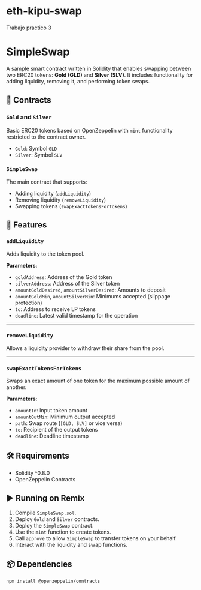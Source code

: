 # eth-kipu-swap
Trabajo practico 3

# SimpleSwap

A sample smart contract written in Solidity that enables swapping between two ERC20 tokens: **Gold (GLD)** and **Silver (SLV)**. It includes functionality for adding liquidity, removing it, and performing token swaps.

## 📄 Contracts

### `Gold` and `Silver`

Basic ERC20 tokens based on OpenZeppelin with `mint` functionality restricted to the contract owner.

- `Gold`: Symbol `GLD`
- `Silver`: Symbol `SLV`

### `SimpleSwap`

The main contract that supports:

- Adding liquidity (`addLiquidity`)
- Removing liquidity (`removeLiquidity`)
- Swapping tokens (`swapExactTokensForTokens`)

## 🔧 Features

### `addLiquidity`

Adds liquidity to the token pool.

**Parameters**:
- `goldAddress`: Address of the Gold token
- `silverAddress`: Address of the Silver token
- `amountGoldDesired`, `amountSilverDesired`: Amounts to deposit
- `amountGoldMin`, `amountSilverMin`: Minimums accepted (slippage protection)
- `to`: Address to receive LP tokens
- `deadline`: Latest valid timestamp for the operation

---

### `removeLiquidity`

Allows a liquidity provider to withdraw their share from the pool.

---

### `swapExactTokensForTokens`

Swaps an exact amount of one token for the maximum possible amount of another.

**Parameters**:
- `amountIn`: Input token amount
- `amountOutMin`: Minimum output accepted
- `path`: Swap route (`[GLD, SLV]` or vice versa)
- `to`: Recipient of the output tokens
- `deadline`: Deadline timestamp

## 🛠️ Requirements

- Solidity ^0.8.0
- OpenZeppelin Contracts

## ▶️ Running on Remix

1. Compile `SimpleSwap.sol`.
2. Deploy `Gold` and `Silver` contracts.
3. Deploy the `SimpleSwap` contract.
4. Use the `mint` function to create tokens.
5. Call `approve` to allow `SimpleSwap` to transfer tokens on your behalf.
6. Interact with the liquidity and swap functions.

## 📦 Dependencies

```bash
npm install @openzeppelin/contracts
